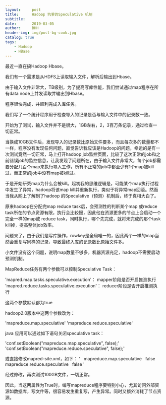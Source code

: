 ```yaml
---
layout:     post
title:      Hadoop 坑爹的Speculative 机制
subtitle:   
date:       2019-03-05
author:     BHH
header-img: img/post-bg-cook.jpg
catalog: true
tags:
    - Hadoop
    - HBase
---
```


最近一直在搞Hadoop Hbase。

我们有一个需求是从HDFS上读取输入文件，解析后输出到Hbase。

由于输入文件非常大，TB级别，为了提高写库性能，我们尝试通过map程序在所有data node上并发读取并输出到Hbase。

程序很快完成，并顺利完成入库任务。

我们写了一个统计程序用于检查导入的记录是否与输入文件中的记录数一致。

开始为了测试，输入文件并不是很大，1GB左右，2，3百万条记录，通过检查一切正常。

当换成10GB文件后，发现导入的记录数比原始文件要多，而且每次多的数量都不一样，程序没有发现任何问题，直觉告诉我应该是Hadoop的问题，幸运的是有一次测试竟然一切正常，马上打开hadoop job监控页面，比较了这次正常的job和之前错误job的监控信息，让我发现了问题所在，由于输入文件非常大，每个job都需要分配几百个map来执行导入工作，所有不正常的job中都至少有1个map被kill过，而正常的job中没有map被kill过。



于是开始研究map为什么会被kill。起初我的思维逻辑是，可能某个map执行过程中发生了异常，hadoop将该map kill并重新执行，类似于将异常map回滚。然而当我从网上了解到了hadoop 的Speculative（预测）机制后，终于真相大白了。

原来hadoop在分配完map reduce task后，会预测性的判断某个map 或reduce task所在的节点资源有限，执行会比较慢，因此他在资源更多的节点上会启动一个完全一样的map或 reduce task，同时执行，哪个先完成，就将未完成的那个task kill掉，提高整体job效率。

问题来了，由于我们是写库操作，rowkey是全局唯一的，因此两个一样的map当然会重复写同样的记录，导致最终入库的记录数比原始文件多。

小文件没有这个问题，说明map数量不够多，机器资源充足，hadoop不需要启动预测机制。



MapReduce任务有两个参数可以控制Speculative Task：

'mapred.map.tasks.speculative.execution'： mapper阶段是否开启推测执行
'mapred.reduce.tasks.speculative.execution'： reducer阶段是否开启推测执行

这两个参数默认都为true

hadoop2.0版本中这两个参数改为：

'mapreduce.map.speculative'
'mapreduce.reduce.speculative'


java 应用可以通过如下语句关闭speculative task：

'conf.setBoolean("mapreduce.map.speculative", false);'
'conf.setBoolean("mapreduce.reduce.speculative", false);'

或直接修改mapred-site.xml，如下：
'
<property>
  <name>mapreduce.map.speculative</name>
  <value>false</value>
</property>
<property>
  <name>mapreduce.reduce.speculative</name>
  <value>false</value>
</property>
'

经过修改，再次测试100GB文件，一切正常。



因此，当这两属性为True时，编写mapreduce程序要特别小心，尤其访问外部资源如数据库，写文件等，很容易发生重复写，产生异常。同时又额外消耗了节点资源。
